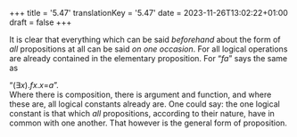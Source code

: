 +++
title = '5.47'
translationKey = '5.47'
date = 2023-11-26T13:02:22+01:00
draft = false
+++

It is clear that everything which can be said <em>beforehand</em> about the form of <em>all</em> propositions at all can be said <em>on one occasion</em>.
For all logical operations are already contained in the elementary proposition. For “<span class="mathmode"><var>fa</var></span>” says the same as
<div class="centered"><span class="mathmode">“<span class="quant">(<span class="symbol">∃</span><var>x</var>).</span><var>fx</var><span class="mathrel">.</span><var>x</var><span class="mathrel">=</span><var>a</var>”.</span></div><span class="mathmode"></span>
Where there is composition, there is argument and function, and where these are, all logical constants already are.
One could say: the one logical constant is that which <em>all</em> propositions, according to their nature, have in common with one another.
That however is the general form of proposition.
